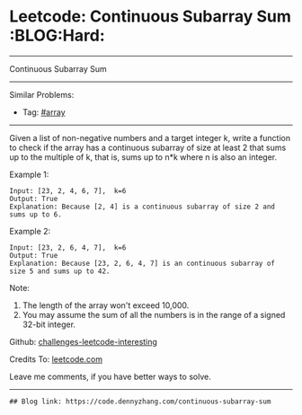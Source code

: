 # Leetcode: Continuous Subarray Sum     :BLOG:Hard:


---

Continuous Subarray Sum  

---

Similar Problems:  
-   Tag: [#array](https://code.dennyzhang.com/category/array)

---

Given a list of non-negative numbers and a target integer k, write a function to check if the array has a continuous subarray of size at least 2 that sums up to the multiple of k, that is, sums up to n\*k where n is also an integer.  

Example 1:  

    Input: [23, 2, 4, 6, 7],  k=6
    Output: True
    Explanation: Because [2, 4] is a continuous subarray of size 2 and sums up to 6.

Example 2:  

    Input: [23, 2, 6, 4, 7],  k=6
    Output: True
    Explanation: Because [23, 2, 6, 4, 7] is an continuous subarray of size 5 and sums up to 42.

Note:  
1.  The length of the array won't exceed 10,000.
2.  You may assume the sum of all the numbers is in the range of a signed 32-bit integer.

Github: [challenges-leetcode-interesting](https://github.com/DennyZhang/challenges-leetcode-interesting/tree/master/continuous-subarray-sum)  

Credits To: [leetcode.com](https://leetcode.com/problems/continuous-subarray-sum/description/)  

Leave me comments, if you have better ways to solve.  

---

    ## Blog link: https://code.dennyzhang.com/continuous-subarray-sum